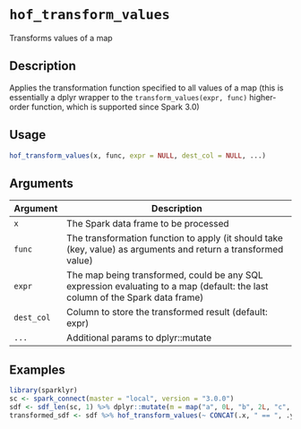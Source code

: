 # `hof_transform_values`

Transforms values of a map


## Description

Applies the transformation function specified to all values of a map
 (this is essentially a dplyr wrapper to the `transform_values(expr, func)` higher-
 order function, which is supported since Spark 3.0)


## Usage

```r
hof_transform_values(x, func, expr = NULL, dest_col = NULL, ...)
```


## Arguments

Argument      |Description
------------- |----------------
`x`     |     The Spark data frame to be processed
`func`     |     The transformation function to apply (it should take (key, value) as arguments and return a transformed value)
`expr`     |     The map being transformed, could be any SQL expression evaluating to a map (default: the last column of the Spark data frame)
`dest_col`     |     Column to store the transformed result (default: expr)
`...`     |     Additional params to dplyr::mutate


## Examples

```r
library(sparklyr)
sc <- spark_connect(master = "local", version = "3.0.0")
sdf <- sdf_len(sc, 1) %>% dplyr::mutate(m = map("a", 0L, "b", 2L, "c", -1L))
transformed_sdf <- sdf %>% hof_transform_values(~ CONCAT(.x, " == ", .y))
```


